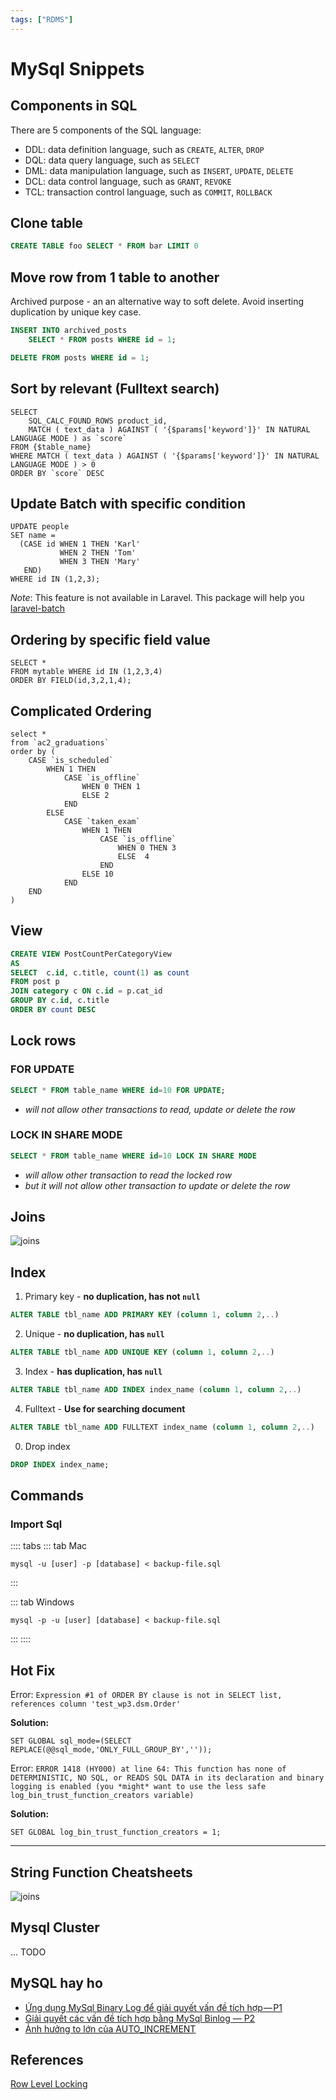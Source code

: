 ```yaml
---
tags: ["RDMS"]
---
```


# MySql Snippets

<TagLinks />


## Components in SQL
There are 5 components of the SQL language:
- DDL: data definition language, such as `CREATE`, `ALTER`, `DROP`
- DQL: data query language, such as `SELECT`
- DML: data manipulation language, such as `INSERT`, `UPDATE`, `DELETE`
- DCL: data control language, such as `GRANT`, `REVOKE`
- TCL: transaction control language, such as `COMMIT`, `ROLLBACK`

## Clone table 

```sql
CREATE TABLE foo SELECT * FROM bar LIMIT 0
```

## Move row from 1 table to another

Archived purpose - an an alternative way to soft delete. Avoid inserting duplication by unique key case.

```sql
INSERT INTO archived_posts 
    SELECT * FROM posts WHERE id = 1;

DELETE FROM posts WHERE id = 1;
```

## Sort by relevant (Fulltext search)

```sql{2,3,5}
SELECT 
    SQL_CALC_FOUND_ROWS product_id, 
    MATCH ( text_data ) AGAINST ( '{$params['keyword']}' IN NATURAL LANGUAGE MODE ) as `score`
FROM {$table_name} 
WHERE MATCH ( text_data ) AGAINST ( '{$params['keyword']}' IN NATURAL LANGUAGE MODE ) > 0
ORDER BY `score` DESC 
```

## Update Batch with specific condition

```sql{3-6}
UPDATE people 
SET name = 
  (CASE id WHEN 1 THEN 'Karl'
           WHEN 2 THEN 'Tom'
           WHEN 3 THEN 'Mary'
   END)
WHERE id IN (1,2,3);
```

*Note*: This feature is not available in Laravel. 
This package will help you [laravel-batch](https://packagist.org/packages/mavinoo/laravel-batch)



## Ordering by specific field value

```sql{3}
SELECT * 
FROM mytable WHERE id IN (1,2,3,4) 
ORDER BY FIELD(id,3,2,1,4); 
```

## Complicated Ordering

```sql{3-19}
select *
from `ac2_graduations` 
order by (
    CASE `is_scheduled`
        WHEN 1 THEN
            CASE `is_offline`
                WHEN 0 THEN 1
                ELSE 2
            END
        ELSE
            CASE `taken_exam`
                WHEN 1 THEN
                    CASE `is_offline`
                        WHEN 0 THEN 3
                        ELSE  4
                    END
                ELSE 10
            END
    END 
) 
```

## View

```sql
CREATE VIEW PostCountPerCategoryView 
AS
SELECT  c.id, c.title, count(1) as count
FROM post p 
JOIN category c ON c.id = p.cat_id 
GROUP BY c.id, c.title
ORDER BY count DESC
```


## Lock rows


### FOR UPDATE

```sql
SELECT * FROM table_name WHERE id=10 FOR UPDATE;
```

- *will not allow other transactions to read, update or delete the row*

### LOCK IN SHARE MODE

```sql
SELECT * FROM table_name WHERE id=10 LOCK IN SHARE MODE
```

- *will allow other transaction to read the locked row*
- *but it will not allow other transaction to update or delete the row*

## Joins

![joins](@/images/sql/joins.jpg)

## Index 

1. Primary key - **no duplication, has not `null`**
```sql
ALTER TABLE tbl_name ADD PRIMARY KEY (column 1, column 2,..)
```

2. Unique  - **no duplication, has `null`**
```sql
ALTER TABLE tbl_name ADD UNIQUE KEY (column 1, column 2,..)
```

3. Index - **has duplication, has `null`**
```sql
ALTER TABLE tbl_name ADD INDEX index_name (column 1, column 2,..)
```

4. Fulltext - **Use for searching document**
```sql
ALTER TABLE tbl_name ADD FULLTEXT index_name (column 1, column 2,..)
```

0. Drop index
```sql
DROP INDEX index_name;
```


## Commands

### Import Sql

:::: tabs
::: tab Mac
```
mysql -u [user] -p [database] < backup-file.sql
```
:::

::: tab Windows
```
mysql -p -u [user] [database] < backup-file.sql
```
:::
::::



## Hot Fix

Error: `Expression #1 of ORDER BY clause is not in SELECT list, references column 'test_wp3.dsm.Order'`

**Solution:**
```
SET GLOBAL sql_mode=(SELECT REPLACE(@@sql_mode,'ONLY_FULL_GROUP_BY',''));
```

Error: `ERROR 1418 (HY000) at line 64: This function has none of DETERMINISTIC, NO SQL, or READS SQL DATA in its declaration and binary logging is enabled (you *might* want to use the less safe log_bin_trust_function_creators variable)`

**Solution:**
```
SET GLOBAL log_bin_trust_function_creators = 1;
```

---

## String Function Cheatsheets 

![joins](@/images/sql/mysql-string-funcs.png)

## Mysql Cluster
... TODO


## MySQL hay ho 

- [Ứng dụng MySql Binary Log để giải quyết vấn đề tích hợp — P1](https://techtalk.vn/blog/posts/ung-dung-mysql-binary-log-de-giai-quyet-van-de-tich-hop-p1)
- [Giải quyết các vấn đề tích hợp bằng MySql Binlog — P2](https://engineering.tiki.vn/gi%E1%BA%A3i-quy%E1%BA%BFt-c%C3%A1c-v%E1%BA%A5n-%C4%91%E1%BB%81-t%C3%ADch-h%E1%BB%A3p-b%E1%BA%B1ng-mysql-binlog-part-2-77483a572798)
- [Ảnh hưởng to lớn của AUTO_INCREMENT](https://nghethuatcoding.com/2020/05/02/dao-sau-ve-mysql#2-%E1%BA%A3nh-h%C6%B0%E1%BB%9Fng-to-l%E1%BB%9Bn-c%E1%BB%A7a-auto_increment)


## References 
[Row Level Locking](https://riptutorial.com/mysql/example/24166/row-level-locking)